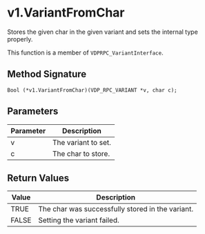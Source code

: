 # v1.VariantFromChar

Stores the given char in the given variant and sets the internal type properly.

This function is a member of `VDPRPC_VariantInterface`.

## Method Signature
```
Bool (*v1.VariantFromChar)(VDP_RPC_VARIANT *v, char c);
```

## Parameters

| Parameter | Description |
| --------- | ----------- |
| v | The variant to set. |
| c | The char to store. |

## Return Values

| Value | Description |
| ----- | ----------- |
| TRUE | The char was successfully stored in the variant.|
| FALSE | Setting the variant failed. |


